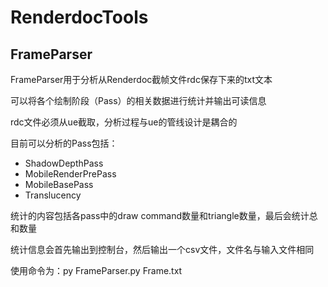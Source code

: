 # RenderdocTools

## FrameParser

FrameParser用于分析从Renderdoc截帧文件rdc保存下来的txt文本

可以将各个绘制阶段（Pass）的相关数据进行统计并输出可读信息

rdc文件必须从ue截取，分析过程与ue的管线设计是耦合的

目前可以分析的Pass包括：
- ShadowDepthPass
- MobileRenderPrePass
- MobileBasePass
- Translucency

统计的内容包括各pass中的draw command数量和triangle数量，最后会统计总和数量

统计信息会首先输出到控制台，然后输出一个csv文件，文件名与输入文件相同

使用命令为：py FrameParser.py Frame.txt